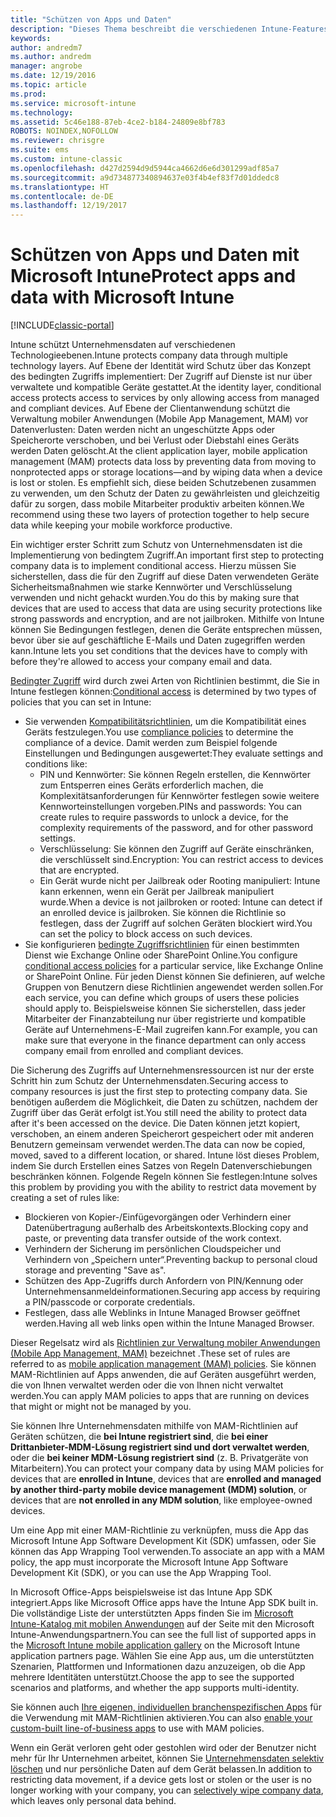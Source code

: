 ```yaml
---
title: "Schützen von Apps und Daten"
description: "Dieses Thema beschreibt die verschiedenen Intune-Features und -Funktionen, die Ihnen zum Schutz Ihrer Unternehmens-Apps und Daten zur Verfügung stehen."
keywords: 
author: andredm7
ms.author: andredm
manager: angrobe
ms.date: 12/19/2016
ms.topic: article
ms.prod: 
ms.service: microsoft-intune
ms.technology: 
ms.assetid: 5c46e188-87eb-4ce2-b184-24809e8bf783
ROBOTS: NOINDEX,NOFOLLOW
ms.reviewer: chrisgre
ms.suite: ems
ms.custom: intune-classic
ms.openlocfilehash: d427d2594d9d5944ca4662d6e6d301299adf85a7
ms.sourcegitcommit: a9d734877340894637e03f4b4ef83f7d01ddedc8
ms.translationtype: HT
ms.contentlocale: de-DE
ms.lasthandoff: 12/19/2017
---
```

# <a name="protect-apps-and-data-with-microsoft-intune"></a><span data-ttu-id="a6dcb-103">Schützen von Apps und Daten mit Microsoft Intune</span><span class="sxs-lookup"><span data-stu-id="a6dcb-103">Protect apps and data with Microsoft Intune</span></span>

[!INCLUDE[classic-portal](../includes/classic-portal.md)]

<span data-ttu-id="a6dcb-104">Intune schützt Unternehmensdaten auf verschiedenen Technologieebenen.</span><span class="sxs-lookup"><span data-stu-id="a6dcb-104">Intune protects company data through multiple technology layers.</span></span> <span data-ttu-id="a6dcb-105">Auf Ebene der Identität wird Schutz über das Konzept des bedingten Zugriffs implementiert: Der Zugriff auf Dienste ist nur über verwaltete und kompatible Geräte gestattet.</span><span class="sxs-lookup"><span data-stu-id="a6dcb-105">At the identity layer, conditional access protects access to services by only allowing access from managed and compliant devices.</span></span> <span data-ttu-id="a6dcb-106">Auf Ebene der Clientanwendung schützt die Verwaltung mobiler Anwendungen (Mobile App Management, MAM) vor Datenverlusten: Daten werden nicht an ungeschützte Apps oder Speicherorte verschoben, und bei Verlust oder Diebstahl eines Geräts werden Daten gelöscht.</span><span class="sxs-lookup"><span data-stu-id="a6dcb-106">At the client application layer, mobile application management (MAM) protects data loss by preventing data from moving to nonprotected apps or storage locations—and by wiping data when a device is lost or stolen.</span></span> <span data-ttu-id="a6dcb-107">Es empfiehlt sich, diese beiden Schutzebenen zusammen zu verwenden, um den Schutz der Daten zu gewährleisten und gleichzeitig dafür zu sorgen, dass mobile Mitarbeiter produktiv arbeiten können.</span><span class="sxs-lookup"><span data-stu-id="a6dcb-107">We recommend using these two layers of protection together to help secure data while keeping your mobile workforce productive.</span></span>

<span data-ttu-id="a6dcb-108">Ein wichtiger erster Schritt zum Schutz von Unternehmensdaten ist die Implementierung von bedingtem Zugriff.</span><span class="sxs-lookup"><span data-stu-id="a6dcb-108">An important first step to protecting company data is to implement conditional access.</span></span> <span data-ttu-id="a6dcb-109">Hierzu müssen Sie sicherstellen, dass die für den Zugriff auf diese Daten verwendeten Geräte Sicherheitsmaßnahmen wie starke Kennwörter und Verschlüsselung verwenden und nicht gehackt wurden.</span><span class="sxs-lookup"><span data-stu-id="a6dcb-109">You do this by making sure that devices that are used to access that data are using security protections like strong passwords and encryption, and are not jailbroken.</span></span> <span data-ttu-id="a6dcb-110">Mithilfe von Intune können Sie Bedingungen festlegen, denen die Geräte entsprechen müssen, bevor über sie auf geschäftliche E-Mails und Daten zugegriffen werden kann.</span><span class="sxs-lookup"><span data-stu-id="a6dcb-110">Intune lets you set conditions that the devices have to comply with before they're allowed to access your company email and data.</span></span>

<span data-ttu-id="a6dcb-111">[Bedingter Zugriff](restrict-access-to-email-and-o365-services-with-microsoft-intune.md) wird durch zwei Arten von Richtlinien bestimmt, die Sie in Intune festlegen können:</span><span class="sxs-lookup"><span data-stu-id="a6dcb-111">[Conditional access](restrict-access-to-email-and-o365-services-with-microsoft-intune.md) is determined by two types of policies that you can set in Intune:</span></span>
- <span data-ttu-id="a6dcb-112">Sie verwenden [Kompatibilitätsrichtlinien](introduction-to-device-compliance-policies-in-microsoft-intune.md), um die Kompatibilität eines Geräts festzulegen.</span><span class="sxs-lookup"><span data-stu-id="a6dcb-112">You use [compliance policies](introduction-to-device-compliance-policies-in-microsoft-intune.md) to determine the compliance of a device.</span></span> <span data-ttu-id="a6dcb-113">Damit werden zum Beispiel folgende Einstellungen und Bedingungen ausgewertet:</span><span class="sxs-lookup"><span data-stu-id="a6dcb-113">They evaluate settings and conditions like:</span></span>
  - <span data-ttu-id="a6dcb-114">PIN und Kennwörter: Sie können Regeln erstellen, die Kennwörter zum Entsperren eines Geräts erforderlich machen, die Komplexitätsanforderungen für Kennwörter festlegen sowie weitere Kennworteinstellungen vorgeben.</span><span class="sxs-lookup"><span data-stu-id="a6dcb-114">PINs and passwords: You can create rules to require passwords to unlock a device, for the complexity requirements of the password, and for other password settings.</span></span>
  - <span data-ttu-id="a6dcb-115">Verschlüsselung: Sie können den Zugriff auf Geräte einschränken, die verschlüsselt sind.</span><span class="sxs-lookup"><span data-stu-id="a6dcb-115">Encryption: You can restrict access to devices that are encrypted.</span></span>
  - <span data-ttu-id="a6dcb-116">Ein Gerät wurde nicht per Jailbreak oder Rooting manipuliert: Intune kann erkennen, wenn ein Gerät per Jailbreak manipuliert wurde.</span><span class="sxs-lookup"><span data-stu-id="a6dcb-116">When a device is not jailbroken or rooted: Intune can detect if an enrolled device is jailbroken.</span></span> <span data-ttu-id="a6dcb-117">Sie können die Richtlinie so festlegen, dass der Zugriff auf solchen Geräten blockiert wird.</span><span class="sxs-lookup"><span data-stu-id="a6dcb-117">You can set the policy to block access on such devices.</span></span>
- <span data-ttu-id="a6dcb-118">Sie konfigurieren [bedingte Zugriffsrichtlinien](restrict-access-to-email-and-o365-services-with-microsoft-intune.md) für einen bestimmten Dienst wie Exchange Online oder SharePoint Online.</span><span class="sxs-lookup"><span data-stu-id="a6dcb-118">You configure [conditional access policies](restrict-access-to-email-and-o365-services-with-microsoft-intune.md) for a particular service, like Exchange Online or SharePoint Online.</span></span> <span data-ttu-id="a6dcb-119">Für jeden Dienst können Sie definieren, auf welche Gruppen von Benutzern diese Richtlinien angewendet werden sollen.</span><span class="sxs-lookup"><span data-stu-id="a6dcb-119">For each service, you can define which groups of users these policies should apply to.</span></span> <span data-ttu-id="a6dcb-120">Beispielsweise können Sie sicherstellen, dass jeder Mitarbeiter der Finanzabteilung nur über registrierte und kompatible Geräte auf Unternehmens-E-Mail zugreifen kann.</span><span class="sxs-lookup"><span data-stu-id="a6dcb-120">For example, you can make sure that everyone in the finance department can only access company email from enrolled and compliant devices.</span></span>

<span data-ttu-id="a6dcb-121">Die Sicherung des Zugriffs auf Unternehmensressourcen ist nur der erste Schritt hin zum Schutz der Unternehmensdaten.</span><span class="sxs-lookup"><span data-stu-id="a6dcb-121">Securing access to company resources is just the first step to protecting company data.</span></span> <span data-ttu-id="a6dcb-122">Sie benötigen außerdem die Möglichkeit, die Daten zu schützen, nachdem der Zugriff über das Gerät erfolgt ist.</span><span class="sxs-lookup"><span data-stu-id="a6dcb-122">You still need the ability to protect data after it's been accessed on the device.</span></span> <span data-ttu-id="a6dcb-123">Die Daten können jetzt kopiert, verschoben, an einem anderen Speicherort gespeichert oder mit anderen Benutzern gemeinsam verwendet werden.</span><span class="sxs-lookup"><span data-stu-id="a6dcb-123">The data can now be copied, moved, saved to a different location, or shared.</span></span> <span data-ttu-id="a6dcb-124">Intune löst dieses Problem, indem Sie durch Erstellen eines Satzes von Regeln Datenverschiebungen beschränken können. Folgende Regeln können Sie festlegen:</span><span class="sxs-lookup"><span data-stu-id="a6dcb-124">Intune solves this problem by providing you with the ability to restrict data movement by creating a set of rules like:</span></span>
- <span data-ttu-id="a6dcb-125">Blockieren von Kopier-/Einfügevorgängen oder Verhindern einer Datenübertragung außerhalb des Arbeitskontexts.</span><span class="sxs-lookup"><span data-stu-id="a6dcb-125">Blocking copy and paste, or preventing data transfer outside of the work context.</span></span>
- <span data-ttu-id="a6dcb-126">Verhindern der Sicherung im persönlichen Cloudspeicher und Verhindern von „Speichern unter“.</span><span class="sxs-lookup"><span data-stu-id="a6dcb-126">Preventing backup to personal cloud storage and preventing "Save as".</span></span>
- <span data-ttu-id="a6dcb-127">Schützen des App-Zugriffs durch Anfordern von PIN/Kennung oder Unternehmensanmeldeinformationen.</span><span class="sxs-lookup"><span data-stu-id="a6dcb-127">Securing app access by requiring a PIN/passcode or corporate credentials.</span></span>
- <span data-ttu-id="a6dcb-128">Festlegen, dass alle Weblinks in Intune Managed Browser geöffnet werden.</span><span class="sxs-lookup"><span data-stu-id="a6dcb-128">Having all web links open within the Intune Managed Browser.</span></span>

<span data-ttu-id="a6dcb-129">Dieser Regelsatz wird als [Richtlinien zur Verwaltung mobiler Anwendungen (Mobile App Management, MAM)](protect-app-data-using-mobile-app-management-policies-with-microsoft-intune.md) bezeichnet .</span><span class="sxs-lookup"><span data-stu-id="a6dcb-129">These set of rules are referred to as [mobile application management (MAM) policies](protect-app-data-using-mobile-app-management-policies-with-microsoft-intune.md).</span></span> <span data-ttu-id="a6dcb-130">Sie können MAM-Richtlinien auf Apps anwenden, die auf Geräten ausgeführt werden, die von Ihnen verwaltet werden oder die von Ihnen nicht verwaltet werden.</span><span class="sxs-lookup"><span data-stu-id="a6dcb-130">You can apply MAM policies to apps that are running on devices that might or might not be managed by you.</span></span>  

<span data-ttu-id="a6dcb-131">Sie können Ihre Unternehmensdaten mithilfe von MAM-Richtlinien auf Geräten schützen, die **bei Intune registriert sind**, die **bei einer Drittanbieter-MDM-Lösung registriert sind und dort verwaltet werden**, oder die **bei keiner MDM-Lösung registriert sind** (z. B. Privatgeräte von Mitarbeitern).</span><span class="sxs-lookup"><span data-stu-id="a6dcb-131">You can protect your company data by using MAM policies for devices that are **enrolled in Intune**, devices that are **enrolled and managed by another third-party mobile device management (MDM) solution**, or devices that are **not enrolled in any MDM solution**, like employee-owned devices.</span></span>

<span data-ttu-id="a6dcb-132">Um eine App mit einer MAM-Richtlinie zu verknüpfen, muss die App das Microsoft Intune App Software Development Kit (SDK) umfassen, oder Sie können das App Wrapping Tool verwenden.</span><span class="sxs-lookup"><span data-stu-id="a6dcb-132">To associate an app with a MAM policy, the app must incorporate the Microsoft Intune App Software Development Kit (SDK), or you can use the App Wrapping Tool.</span></span>

<span data-ttu-id="a6dcb-133">In Microsoft Office-Apps beispielsweise ist das Intune App SDK integriert.</span><span class="sxs-lookup"><span data-stu-id="a6dcb-133">Apps like Microsoft Office apps have the Intune App SDK built in.</span></span> <span data-ttu-id="a6dcb-134">Die vollständige Liste der unterstützten Apps finden Sie im [Microsoft Intune-Katalog mit mobilen Anwendungen](https://www.microsoft.com/cloud-platform/microsoft-intune-apps) auf der Seite mit den Microsoft Intune-Anwendungspartnern.</span><span class="sxs-lookup"><span data-stu-id="a6dcb-134">You can see the full list of supported apps in the [Microsoft Intune mobile application gallery](https://www.microsoft.com/cloud-platform/microsoft-intune-apps) on the Microsoft Intune application partners page.</span></span> <span data-ttu-id="a6dcb-135">Wählen Sie eine App aus, um die unterstützten Szenarien, Plattformen und Informationen dazu anzuzeigen, ob die App mehrere Identitäten unterstützt.</span><span class="sxs-lookup"><span data-stu-id="a6dcb-135">Choose the app to see the supported scenarios and platforms, and whether the app supports multi-identity.</span></span>

<span data-ttu-id="a6dcb-136">Sie können auch [Ihre eigenen, individuellen branchenspezifischen Apps](/intune/apps-prepare-mobile-application-management) für die Verwendung mit MAM-Richtlinien aktivieren.</span><span class="sxs-lookup"><span data-stu-id="a6dcb-136">You can also [enable your custom-built line-of-business apps](/intune/apps-prepare-mobile-application-management) to use with MAM policies.</span></span>

<span data-ttu-id="a6dcb-137">Wenn ein Gerät verloren geht oder gestohlen wird oder der Benutzer nicht mehr für Ihr Unternehmen arbeitet, können Sie [Unternehmensdaten selektiv löschen](wipe-managed-company-app-data-with-microsoft-intune.md) und nur persönliche Daten auf dem Gerät belassen.</span><span class="sxs-lookup"><span data-stu-id="a6dcb-137">In addition to restricting data movement, if a device gets lost or stolen or the user is no longer working with your company, you can [selectively wipe company data](wipe-managed-company-app-data-with-microsoft-intune.md), which leaves only personal data behind.</span></span>
